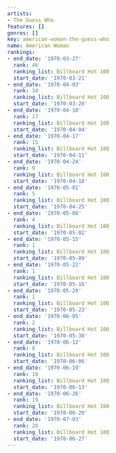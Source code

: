 ```yaml
---
artists:
- The Guess Who
features: []
genres: []
key: american-woman-the-guess-who
name: American Woman
rankings:
- end_date: '1970-03-27'
  rank: 46
  ranking_list: Billboard Hot 100
  start_date: '1970-03-21'
- end_date: '1970-04-03'
  rank: 34
  ranking_list: Billboard Hot 100
  start_date: '1970-03-28'
- end_date: '1970-04-10'
  rank: 17
  ranking_list: Billboard Hot 100
  start_date: '1970-04-04'
- end_date: '1970-04-17'
  rank: 15
  ranking_list: Billboard Hot 100
  start_date: '1970-04-11'
- end_date: '1970-04-24'
  rank: 9
  ranking_list: Billboard Hot 100
  start_date: '1970-04-18'
- end_date: '1970-05-01'
  rank: 5
  ranking_list: Billboard Hot 100
  start_date: '1970-04-25'
- end_date: '1970-05-08'
  rank: 4
  ranking_list: Billboard Hot 100
  start_date: '1970-05-02'
- end_date: '1970-05-15'
  rank: 1
  ranking_list: Billboard Hot 100
  start_date: '1970-05-09'
- end_date: '1970-05-22'
  rank: 1
  ranking_list: Billboard Hot 100
  start_date: '1970-05-16'
- end_date: '1970-05-29'
  rank: 1
  ranking_list: Billboard Hot 100
  start_date: '1970-05-23'
- end_date: '1970-06-05'
  rank: 2
  ranking_list: Billboard Hot 100
  start_date: '1970-05-30'
- end_date: '1970-06-12'
  rank: 8
  ranking_list: Billboard Hot 100
  start_date: '1970-06-06'
- end_date: '1970-06-19'
  rank: 18
  ranking_list: Billboard Hot 100
  start_date: '1970-06-13'
- end_date: '1970-06-26'
  rank: 19
  ranking_list: Billboard Hot 100
  start_date: '1970-06-20'
- end_date: '1970-07-03'
  rank: 28
  ranking_list: Billboard Hot 100
  start_date: '1970-06-27'
---
```


